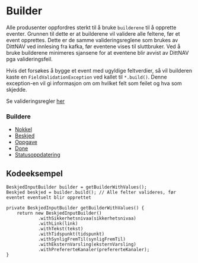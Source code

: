 # Builder

Alle produsenter oppfordres sterkt til å bruke `builderene` til å opprette eventer. Grunnen til dette er at 
builderene vil validere alle feltene, før et event opprettes. Dette er de samme valideringsreglene som brukes av 
DittNAV ved innlesing fra kafka, før eventene vises til sluttbruker. Ved å bruke builderene minimeres sjansene for at
eventene blir avvist av DittNAV pga valideringsfeil. 

Hvis det forsøkes å bygge et event med ugyldige feltverdier, så vil builderen kaste en `FieldValidationException` ved kallet 
til `*.build()`. Denne exception-en vil gi informasjon om om hvilket felt som feilet og hva som skjedde.

Se valideringsregler [her](https://github.com/navikt/brukernotifikasjon-schemas/blob/main/src/main/java/no/nav/brukernotifikasjon/schemas/builders/util/ValidationUtil.java)

### Buildere
* [Nokkel](https://github.com/navikt/brukernotifikasjon-schemas/blob/main/src/main/java/no/nav/brukernotifikasjon/schemas/builders/NokkelInputBuilder.java)
* [Beskjed](https://github.com/navikt/brukernotifikasjon-schemas/blob/main/src/main/java/no/nav/brukernotifikasjon/schemas/builders/BeskjedInputBuilder.java)
* [Oppgave](https://github.com/navikt/brukernotifikasjon-schemas/blob/main/src/main/java/no/nav/brukernotifikasjon/schemas/builders/OppgaveInputBuilder.java)
* [Done](https://github.com/navikt/brukernotifikasjon-schemas/blob/main/src/main/java/no/nav/brukernotifikasjon/schemas/builders/DoneInputBuilder.java)
* [Statusoppdatering](https://github.com/navikt/brukernotifikasjon-schemas/blob/main/src/main/java/no/nav/brukernotifikasjon/schemas/builders/StatusoppdateringInputBuilder.java)

## Kodeeksempel 
```
BeskjedInputBuilder builder = getBuilderWithValues();
Beskjed beskjed = builder.build(); // Alle felter valideres, før eventet eventuelt blir opprettet

private BeskjedInputBuilder getBuilderWithValues() {
    return new BeskjedInputBuilder()
            .withSikkerhetsnivaa(sikkerhetsnivaa)
            .withLink(link)
            .withTekst(tekst)
            .withTidspunkt(tidspunkt)
            .withSynligFremTil(synligFremTil)
            .withEksternVarsling(eksternVarsling)
            .withPrefererteKanaler(prefererteKanaler);
}
```
